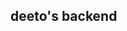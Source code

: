<!--
title: 'Serverless Nodejs Rest API TypeScript'
description: 'REST API for AWS Lambda By Serverless framwork with TypeScript'
-->

## deeto's backend
